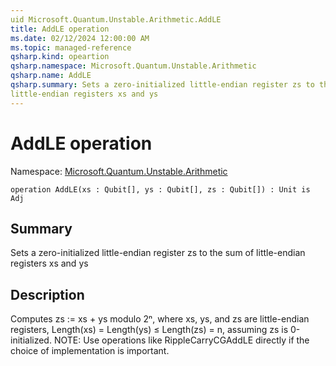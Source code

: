```yaml
---
uid Microsoft.Quantum.Unstable.Arithmetic.AddLE
title: AddLE operation
ms.date: 02/12/2024 12:00:00 AM
ms.topic: managed-reference
qsharp.kind: opeartion
qsharp.namespace: Microsoft.Quantum.Unstable.Arithmetic
qsharp.name: AddLE
qsharp.summary: Sets a zero-initialized little-endian register zs to the sum of
little-endian registers xs and ys
---
```


# AddLE operation

Namespace: [Microsoft.Quantum.Unstable.Arithmetic](xref:Microsoft.Quantum.Unstable.Arithmetic)

```qsharp
operation AddLE(xs : Qubit[], ys : Qubit[], zs : Qubit[]) : Unit is Adj
```

## Summary
Sets a zero-initialized little-endian register zs to the sum of
little-endian registers xs and ys

## Description
Computes zs := xs + ys modulo 2ⁿ, where xs, ys, and zs are little-endian registers,
Length(xs) = Length(ys) ≤ Length(zs) = n, assuming zs is 0-initialized.
NOTE: Use operations like RippleCarryCGAddLE directly if
the choice of implementation is important.
